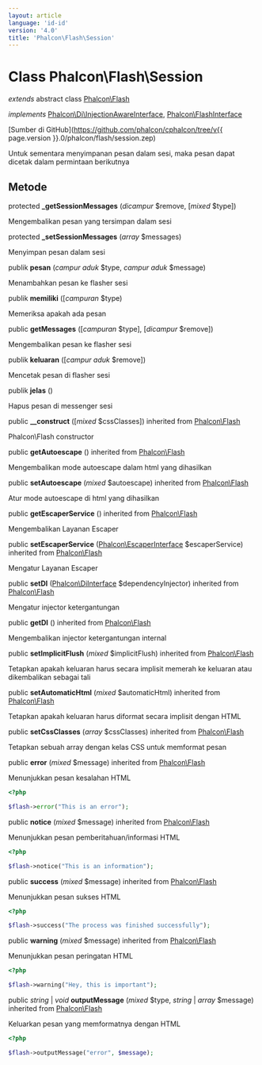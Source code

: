 ```yaml
---
layout: article
language: 'id-id'
version: '4.0'
title: 'Phalcon\Flash\Session'
---
```

# Class **Phalcon\Flash\Session**

*extends* abstract class [Phalcon\Flash](Phalcon_Flash)

*implements* [Phalcon\Di\InjectionAwareInterface](Phalcon_Di_InjectionAwareInterface), [Phalcon\FlashInterface](Phalcon_FlashInterface)

[Sumber di GitHub](https://github.com/phalcon/cphalcon/tree/v{{ page.version }}.0/phalcon/flash/session.zep)

Untuk sementara menyimpanan pesan dalam sesi, maka pesan dapat dicetak dalam permintaan berikutnya

## Metode

protected **_getSessionMessages** (*dicampur* $remove, [*mixed* $type])

Mengembalikan pesan yang tersimpan dalam sesi

protected **_setSessionMessages** (*array* $messages)

Menyimpan pesan dalam sesi

publik **pesan** (*campur aduk* $type, *campur aduk* $message)

Menambahkan pesan ke flasher sesi

publik **memiliki** ([*campuran* $type)

Memeriksa apakah ada pesan

public **getMessages** ([*campuran* $type], [*dicampur* $remove])

Mengembalikan pesan ke flasher sesi

publik **keluaran** ([*campur aduk* $remove])

Mencetak pesan di flasher sesi

publik **jelas** ()

Hapus pesan di messenger sesi

public **__construct** ([*mixed* $cssClasses]) inherited from [Phalcon\Flash](Phalcon_Flash)

Phalcon\Flash constructor

public **getAutoescape** () inherited from [Phalcon\Flash](Phalcon_Flash)

Mengembalikan mode autoescape dalam html yang dihasilkan

public **setAutoescape** (*mixed* $autoescape) inherited from [Phalcon\Flash](Phalcon_Flash)

Atur mode autoescape di html yang dihasilkan

public **getEscaperService** () inherited from [Phalcon\Flash](Phalcon_Flash)

Mengembalikan Layanan Escaper

public **setEscaperService** ([Phalcon\EscaperInterface](Phalcon_EscaperInterface) $escaperService) inherited from [Phalcon\Flash](Phalcon_Flash)

Mengatur Layanan Escaper

public **setDI** ([Phalcon\DiInterface](Phalcon_DiInterface) $dependencyInjector) inherited from [Phalcon\Flash](Phalcon_Flash)

Mengatur injector ketergantungan

public **getDI** () inherited from [Phalcon\Flash](Phalcon_Flash)

Mengembalikan injector ketergantungan internal

public **setImplicitFlush** (*mixed* $implicitFlush) inherited from [Phalcon\Flash](Phalcon_Flash)

Tetapkan apakah keluaran harus secara implisit memerah ke keluaran atau dikembalikan sebagai tali

public **setAutomaticHtml** (*mixed* $automaticHtml) inherited from [Phalcon\Flash](Phalcon_Flash)

Tetapkan apakah keluaran harus diformat secara implisit dengan HTML

public **setCssClasses** (*array* $cssClasses) inherited from [Phalcon\Flash](Phalcon_Flash)

Tetapkan sebuah array dengan kelas CSS untuk memformat pesan

public **error** (*mixed* $message) inherited from [Phalcon\Flash](Phalcon_Flash)

Menunjukkan pesan kesalahan HTML

```php
<?php

$flash->error("This is an error");

```

public **notice** (*mixed* $message) inherited from [Phalcon\Flash](Phalcon_Flash)

Menunjukkan pesan pemberitahuan/informasi HTML

```php
<?php

$flash->notice("This is an information");

```

public **success** (*mixed* $message) inherited from [Phalcon\Flash](Phalcon_Flash)

Menunjukkan pesan sukses HTML

```php
<?php

$flash->success("The process was finished successfully");

```

public **warning** (*mixed* $message) inherited from [Phalcon\Flash](Phalcon_Flash)

Menunjukkan pesan peringatan HTML

```php
<?php

$flash->warning("Hey, this is important");

```

public *string* | *void* **outputMessage** (*mixed* $type, *string* | *array* $message) inherited from [Phalcon\Flash](Phalcon_Flash)

Keluarkan pesan yang memformatnya dengan HTML

```php
<?php

$flash->outputMessage("error", $message);

```